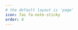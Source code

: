 ```yaml
---
# the default layout is 'page'
icon: fas fa-note-sticky
order: 4
---
```


<script>
window.location.href = "https://notes.liuyifei.tech";
</script>